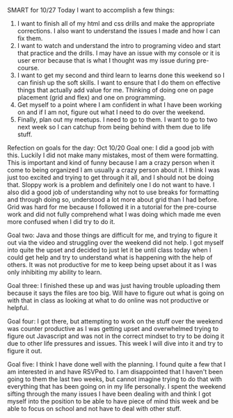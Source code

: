  SMART for 10/27  Today I want to accomplish a few things:
1. I want to finish all of my html and css drills and make the appropriate corrections. I also want to understand the issues I made and how I can fix them.
2. I want to watch and understand the intro to programing video and start that practice and the drills. I may have an issue with my console or it is user error because that is what I thought was my issue during pre-course.
3. I want to get my second and third learn to learns done this weekend so I can finish up the soft skills. I want to ensure that I do them on effective things that actually add value for me. Thinking of doing one on page placement (grid and flex) and one on programming.
4. Get myself to a point where I am confident in what I have been working on and if I am not, figure out what I need to do over the weekend.  
5. Finally, plan out my meetups. I need to go to them. I want to go to two next week so I can catchup from being behind with them due to life stuff.


Refection on goals for the day: Oct 10/20
Goal one: I did a good job with this. Luckily I did not make many mistakes, most of them were formatting. This is important and kind of funny because I am a crazy person when it come to being organized I am usually a crazy person about it. I think I was just too excited and trying to get through it all, and I should not be doing that.
Sloppy work is a problem and definitely one I do not want to have. I also did a good job of understanding why not to use breaks for formatting and through doing so, understood a lot more about grid than I had before. Grid was hard for me because I followed it in a tutorial for the pre-course work and did not fully comprehend what I was doing which made me even more confused when I did try to do it.

Goal two: Java and those things are difficult for me, and trying to figure it out via the video and struggling over the weekend did not help. I got myself into quite the upset and decided to just let it be until class today when I could get help and try to understand what is happening with the help of others. It was not productive for me to keep being upset about it as I was only inhibiting my ability to learn.

Goal three: I finished these up and was just having trouble uploading them because it says the files are too big. Will have to figure out what is going on with that in class as looking at what to do online was not productive or helpful.

Goal four: I got there, but attempting to work on the stuff over the weekend was counter productive as I was getting upset and overwhelmed trying to figure out Javascript and was not in the correct mindset to try to be doing it due to other life pressures and issues. This week I will dive into it and try to figure it out.

Goal five: I think I have done well with the planning. I found quite a few that I am interested in and have RSVPed to. I am disappointed that I haven't been going to them the last two weeks, but cannot imagine trying to do that with everything that has been going on in my life personally. I spent the weekend sifting through the many issues I have been dealing with and think I got myself into the position to be able to have piece of mind this week and be able to focus on school and not have to deal with other stuff. 
